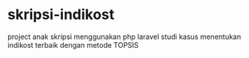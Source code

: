 # skripsi-indikost
project anak skripsi menggunakan php laravel studi kasus menentukan indikost terbaik dengan metode TOPSIS
